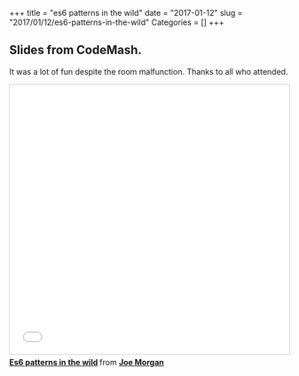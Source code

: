 +++
title = "es6 patterns in the wild"
date = "2017-01-12"
slug = "2017/01/12/es6-patterns-in-the-wild"
Categories = []
+++

## Slides from CodeMash.

It was a lot of fun despite the room malfunction. Thanks to all who attended.

<iframe src="//www.slideshare.net/slideshow/embed_code/key/GCW4j9RMwiboZc" width="595" height="485" frameborder="0" marginwidth="0" marginheight="0" scrolling="no" style="border:1px solid #CCC; border-width:1px; margin-bottom:5px; max-width: 100%;" allowfullscreen> </iframe> <div style="margin-bottom:5px"> <strong> <a href="//www.slideshare.net/jsmapr1/es6-patterns-in-the-wild" title="Es6 patterns in the wild" target="_blank">Es6 patterns in the wild</a> </strong> from <strong><a target="_blank" href="//www.slideshare.net/jsmapr1">Joe Morgan</a></strong> </div>
